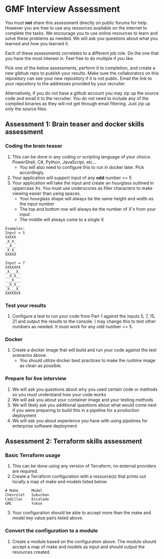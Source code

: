 # GMF Interview Assessment
You must **not** share this assessment directly on public forums for help.  However you are free to use any resources available on the internet to complete the tasks.  We encourage you to use online resources to learn and solve these problems as needed.  We will ask you questions about what you learned and how you learned it.

Each of these assessments correlates to a different job role.  Do the one that you have the most interest in.  Feel free to do multiple if you like.

Pick one of the below assessments, perform it to completion, and create a new gibhub repo to publish your results.  Make sure the collaborators on this repository can see your new repository if it is not public. Email the link to your repository to the addresses provided by your recruiter. 

Alternatively, if you do not have a github account you may zip up the source code and email it to the recruiter.  You do not need to include any of the compiled binaries as they will not get through email filtering. Just zip up only the source files.

## Assessment 1: Brain teaser and docker skills assessment
### Coding the brain teaser
1. This can be done in any coding or scripting language of your choice.  PowerShell, C#, Python, JavaScript, etc...
    - You will also need to configure this to run in docker later.  Pick accordingly.
1. Your application will support input of any **odd** number >= 5
1. Your application will take the input and create an hourglass outlined in uppercase Xs.  You must use underscores as filler characters to make viewing easier than using spaces.
    - Your hourglass shape will always be the same height and width as the input number
    - The top and bottom row will always be the number of X's from your input
    - The middle will always come to a single X

```
Examples:
Input = 5
XXXXX
_X_X_
__X__
_X_X_
XXXXX

Input = 7
XXXXXXX
_X___X_
__X_X__
___X___
__X_X__
_X___X_
XXXXXXX
```

### Test your results
1. Configure a test to run your code from Part 1 against the inputs 5, 7, 15, 21 and output the results to the console.  I may change this to test other numbers as needed.  It must work for any odd number >= 5.

### Docker
1. Create a docker image that will build and run your code against the test scenarios above.
   - You should utilize docker best practices to make the runtime image as clean as possible.

### Prepare for live interview
1. We will ask you questions about why you used certain code or methods so you must understand how your code works
1. We will ask you about your container image and your testing methods
1. We will likely ask you additional questions about what would come next if you were preparing to build this in a pipeline for a production deployment
1. We will ask you about experience you have with using pipelines for enterprise software deployment

## Assessment 2: Terraform skills assessment
### Basic Terraform usage
1. This can be done using any version of Terraform, no external providers are required.
2. Create a Terraform configuration with a resource(s) that prints out locally a map of make and models listed below.
```
# Make      Model
Chevrolet   Suburban
Cadillac    Escalade
GMC         Yukon
```
3. Your configuration should be able to accept more than the make and model key value pairs listed above.

### Convert the configuration to a module
1. Create a module based on the configuration above. The module should accept a map of make and models as input and should output the resources created.
